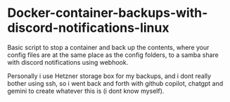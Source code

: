 # Docker-container-backups-with-discord-notifications-linux
Basic script to stop a container and back up the contents, where your config files are at the same place as the config folders, to a samba share with discord notifications using webhook. 

Personally i use Hetzner storage box for my backups, and i dont really bother using ssh, so i went back and forth with github copilot, chatgpt and gemini to create whatever this is (i dont know myself). 
